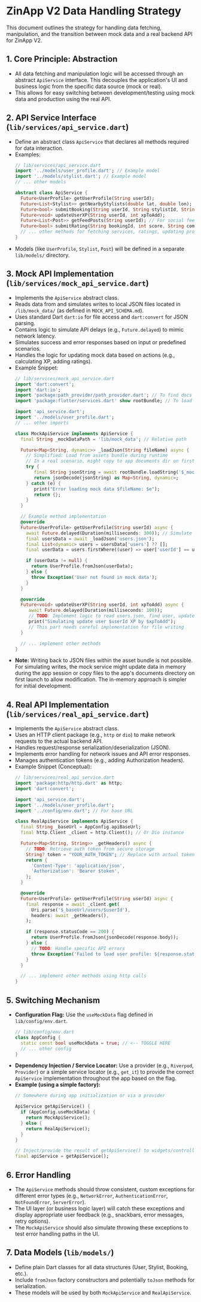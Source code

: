 # ZinApp V2 Data Handling Strategy

This document outlines the strategy for handling data fetching, manipulation, and the transition between mock data and a real backend API for ZinApp V2.

## 1. Core Principle: Abstraction
   - All data fetching and manipulation logic will be accessed through an abstract `ApiService` interface. This decouples the application's UI and business logic from the specific data source (mock or real).
   - This allows for easy switching between development/testing using mock data and production using the real API.

## 2. API Service Interface (`lib/services/api_service.dart`)
   - Define an abstract class `ApiService` that declares all methods required for data interaction.
   - Examples:
     ```dart
     // lib/services/api_service.dart
     import '../models/user_profile.dart'; // Example model
     import '../models/stylist.dart'; // Example model
     // ... other models

     abstract class ApiService {
       Future<UserProfile> getUserProfile(String userId);
       Future<List<Stylist>> getNearbyStylists(double lat, double lon);
       Future<bool> submitBooking(String userId, String stylistId, String serviceId);
       Future<void> updateUserXP(String userId, int xpToAdd);
       Future<List<Post>> getFeedPosts(String userId); // For social feed
       Future<bool> submitRating(String bookingId, int score, String comment);
       // ... other methods for fetching services, ratings, updating profile, etc.
     }
     ```
   - Models (like `UserProfile`, `Stylist`, `Post`) will be defined in a separate `lib/models/` directory.

## 3. Mock API Implementation (`lib/services/mock_api_service.dart`)
   - Implements the `ApiService` abstract class.
   - Reads data from and simulates writes to local JSON files located in `/lib/mock_data/` (as defined in `MOCK_API_SCHEMA.md`).
   - Uses standard Dart `dart:io` for file access and `dart:convert` for JSON parsing.
   - Contains logic to simulate API delays (e.g., `Future.delayed`) to mimic network latency.
   - Simulates success and error responses based on input or predefined scenarios.
   - Handles the logic for updating mock data based on actions (e.g., calculating XP, adding ratings).
   - Example Snippet:
     ```dart
     // lib/services/mock_api_service.dart
     import 'dart:convert';
     import 'dart:io';
     import 'package:path_provider/path_provider.dart'; // To find docs directory
     import 'package:flutter/services.dart' show rootBundle; // To load from assets

     import 'api_service.dart';
     import '../models/user_profile.dart';
     // ... other imports

     class MockApiService implements ApiService {
       final String _mockDataPath = 'lib/mock_data'; // Relative path

       Future<Map<String, dynamic>> _loadJson(String fileName) async {
         // Simplified: Load from assets bundle during runtime
         // In a real scenario, might copy to app documents dir on first run
         try {
            final String jsonString = await rootBundle.loadString('$_mockDataPath/$fileName');
            return jsonDecode(jsonString) as Map<String, dynamic>;
         } catch (e) {
            print("Error loading mock data $fileName: $e");
            return {};
         }
       }

       // Example method implementation
       @override
       Future<UserProfile> getUserProfile(String userId) async {
         await Future.delayed(Duration(milliseconds: 300)); // Simulate delay
         final usersData = await _loadJson('users.json');
         final List<dynamic> users = usersData['users'] ?? [];
         final userData = users.firstWhere((user) => user['userId'] == userId, orElse: () => null);

         if (userData != null) {
           return UserProfile.fromJson(userData);
         } else {
           throw Exception('User not found in mock data');
         }
       }

       @override
       Future<void> updateUserXP(String userId, int xpToAdd) async {
          await Future.delayed(Duration(milliseconds: 100));
          // TODO: Implement logic to read users.json, find user, update XP, write back
          print("Simulating update user $userId XP by $xpToAdd");
          // This part needs careful implementation for file writing
       }

       // ... implement other methods
     }
     ```
   - **Note:** Writing back to JSON files within the asset bundle is not possible. For simulating writes, the mock service might update data in memory during the app session or copy files to the app's documents directory on first launch to allow modification. The in-memory approach is simpler for initial development.

## 4. Real API Implementation (`lib/services/real_api_service.dart`)
   - Implements the `ApiService` abstract class.
   - Uses an HTTP client package (e.g., `http` or `dio`) to make network requests to the actual backend API.
   - Handles request/response serialization/deserialization (JSON).
   - Implements error handling for network issues and API error responses.
   - Manages authentication tokens (e.g., adding Authorization headers).
   - Example Snippet (Conceptual):
     ```dart
     // lib/services/real_api_service.dart
     import 'package:http/http.dart' as http;
     import 'dart:convert';

     import 'api_service.dart';
     import '../models/user_profile.dart';
     import '../config/env.dart'; // For base URL

     class RealApiService implements ApiService {
       final String _baseUrl = AppConfig.apiBaseUrl;
       final http.Client _client = http.Client(); // Or Dio instance

       Future<Map<String, String>> _getHeaders() async {
         // TODO: Retrieve auth token from secure storage
         String? token = "YOUR_AUTH_TOKEN"; // Replace with actual token retrieval
         return {
           'Content-Type': 'application/json',
           'Authorization': 'Bearer $token',
         };
       }

       @override
       Future<UserProfile> getUserProfile(String userId) async {
         final response = await _client.get(
           Uri.parse('$_baseUrl/users/$userId'),
           headers: await _getHeaders(),
         );

         if (response.statusCode == 200) {
           return UserProfile.fromJson(jsonDecode(response.body));
         } else {
           // TODO: Handle specific API errors
           throw Exception('Failed to load user profile: ${response.statusCode}');
         }
       }

       // ... implement other methods using http calls
     }

     ```

## 5. Switching Mechanism
   - **Configuration Flag:** Use the `useMockData` flag defined in `lib/config/env.dart`.
     ```dart
     // lib/config/env.dart
     class AppConfig {
       static const bool useMockData = true; // <-- TOGGLE HERE
       // ... other config
     }
     ```
   - **Dependency Injection / Service Locator:** Use a provider (e.g., `Riverpod`, `Provider`) or a simple service locator (e.g., `get_it`) to provide the correct `ApiService` implementation throughout the app based on the flag.
   - **Example (using a simple factory):**
     ```dart
     // Somewhere during app initialization or via a provider

     ApiService getApiService() {
       if (AppConfig.useMockData) {
         return MockApiService();
       } else {
         return RealApiService();
       }
     }

     // Inject/provide the result of getApiService() to widgets/controllers that need it.
     final apiService = getApiService();
     ```

## 6. Error Handling
   - The `ApiService` methods should throw consistent, custom exceptions for different error types (e.g., `NetworkError`, `AuthenticationError`, `NotFoundError`, `ServerError`).
   - The UI layer (or business logic layer) will catch these exceptions and display appropriate user feedback (e.g., snackbars, error messages, retry options).
   - The `MockApiService` should also simulate throwing these exceptions to test error handling paths in the UI.

## 7. Data Models (`lib/models/`)
   - Define plain Dart classes for all data structures (User, Stylist, Booking, etc.).
   - Include `fromJson` factory constructors and potentially `toJson` methods for serialization.
   - These models will be used by both `MockApiService` and `RealApiService`.
